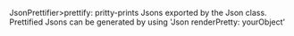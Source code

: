 JsonPrettifier>prettify: pritty-prints Jsons exported by the Json class.
Prettified Jsons can be generated by using 'Json renderPretty: yourObject'
